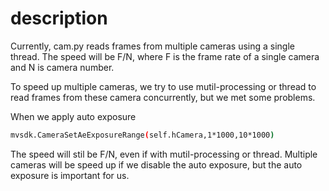 # description

Currently, cam.py reads frames from multiple cameras using a single thread.
The speed will be F/N, where F is the frame rate of a single camera and N is camera number.

To speed up multiple cameras, we try to use mutil-processing or thread to read frames from these camera concurrently, but we met some problems.

When we apply auto exposure
```bash
mvsdk.CameraSetAeExposureRange(self.hCamera,1*1000,10*1000)
```
The speed will stil be F/N, even if with mutil-processing or thread.
Multiple cameras will be speed up if we disable the auto exposure, but the auto exposure is important for us.
